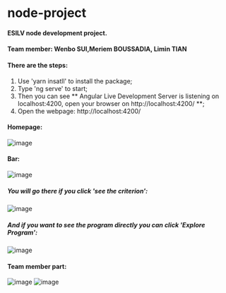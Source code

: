 # node-project
#### ESILV node development project.
#### Team member: Wenbo SUI,Meriem BOUSSADIA, Limin TIAN
#### There are the steps:
1. Use 'yarn insatll' to install the package;
2. Type 'ng serve' to start;
3. Then you can see ** Angular Live Development Server is listening on localhost:4200, open your browser on http://localhost:4200/ **;
4. Open the webpage: http://localhost:4200/

#### Homepage:
![image](https://github.com/azddzasw/web-learning-app/assets/109863412/ef7896c0-7e76-4b21-b25a-ab92b5cda141)

#### Bar:
![image](https://github.com/azddzasw/web-learning-app/assets/109863412/ebcb80af-922d-4801-99eb-db395c89b10f)

##### You will go there if you click 'see the criterion':
![image](https://github.com/azddzasw/web-learning-app/assets/109863412/01fe3e1c-2c7c-4882-9ed1-7d9cfec3892c)

##### And if you want to see the program directly you can click 'Explore Program':
![image](https://github.com/azddzasw/web-learning-app/assets/109863412/c9d65f35-aac2-4a95-9888-9170f82fe32a)

#### Team member part:
![image](https://github.com/azddzasw/web-learning-app/assets/109863412/e7cc4ac5-7861-47fd-a285-d7691df7caf5)
![image](https://github.com/azddzasw/web-learning-app/assets/109863412/ec6f3001-7f21-46bb-b089-3bdfe33883ef)




